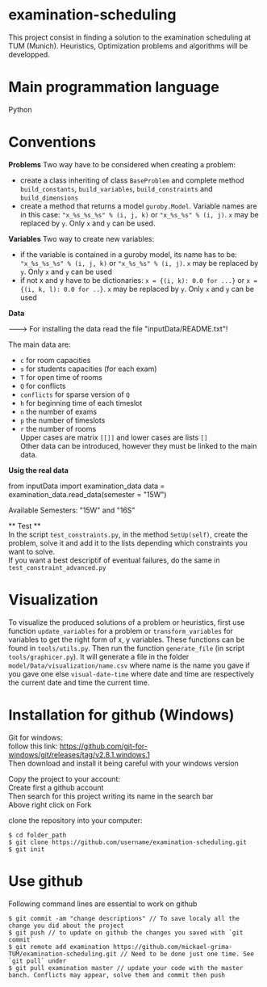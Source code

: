 # examination-scheduling

This project consist in finding a solution to the examination scheduling at TUM (Munich). Heuristics, Optimization problems and algorithms will be developped.

# Main programmation language

Python

# Conventions

**Problems**
Two way have to be considered when creating a problem:  
  - create a class inheriting of class `BaseProblem` and complete method `build_constants`, `build_variables`, `build_constraints` and `build_dimensions`  
  - create a method that returns a model `guroby.Model`. Variable names are in this case: `"x_%s_%s_%s" % (i, j, k)` or `"x_%s_%s" % (i, j)`. `x` may be replaced by `y`. Only `x` and `y` can be used.

**Variables**
Two way to create new variables:  
  - if the variable is contained in a guroby model, its name has to be: `"x_%s_%s_%s" % (i, j, k)` or `"x_%s_%s" % (i, j)`. `x` may be replaced by `y`. Only `x` and `y` can be used  
  - if not x and y have to be dictionaries: `x = {(i, k): 0.0 for ...}` or `x = {(i, k, l): 0.0 for ..}`. `x` may be replaced by `y`. Only `x` and `y` can be used 

**Data**

---> For installing the data read the file "inputData/README.txt"!

The main data are:  
  - `c` for room capacities  
  - `s` for students capacities (for each exam)  
  - `T` for open time of rooms  
  - `Q` for conflicts  
  - `conflicts` for sparse version of `Q`  
  - `h` for beginning time of each timeslot  
  - `n` the number of exams  
  - `p` the number of timeslots  
  - `r` the number of rooms  
Upper cases are matrix `[[]]` and lower cases are lists `[]`  
Other data can be introduced, however they must be linked to the main data.  

**Usig the real data**

from inputData import examination_data
data = examination_data.read_data(semester = "15W")

Available Semesters: "15W" and "16S"

** Test **  
In the script `test_constraints.py`, in the method `SetUp(self)`, create the problem, solve it and add it to the lists depending which constraints you want to solve.  
If you want a best descriptif of eventual failures, do the same in `test_constraint_advanced.py`  

# Visualization  

To visualize the produced solutions of a problem or heuristics, first use function `update_variables` for a problem or `transform_variables` for variables to get the right form of x, y variables. These functions can be found in `tools/utils.py`. Then run the function `generate_file` (in script `tools/graphicer.py`). It will generate a file in the folder `model/Data/visualization/name.csv` where name is the name you gave if you gave one else `visual-date-time` where date and time are respectively the current date and time the current time.  

# Installation for github (Windows)

Git for windows:  
follow this link: https://github.com/git-for-windows/git/releases/tag/v2.8.1.windows.1  
Then download and install it being careful with your windows version  
  
Copy the project to your account:  
Create first a github account  
Then search for this project writing its name in the search bar  
Above right click on Fork  
  
clone the repository into your computer:  
```
$ cd folder_path
$ git clone https://github.com/username/examination-scheduling.git
$ git init
```
  
# Use github

Following command lines are essential to work on github
```
$ git commit -am "change descriptions" // To save localy all the change you did about the project
$ git push // to update on github the changes you saved with `git commit`
$ git remote add examination https://github.com/mickael-grima-TUM/examination-scheduling.git // Need to be done just one time. See `git pull` under
$ git pull examination master // update your code with the master banch. Conflicts may appear, solve them and commit then push
```